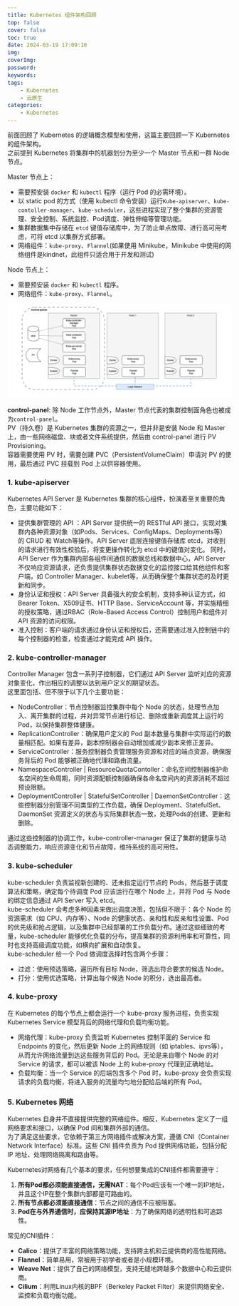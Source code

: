 ```yaml
---
title: Kubernetes 组件架构回顾
top: false
cover: false
toc: true
date: 2024-03-19 17:09:16
img:
coverImg:
password:
keywords:
tags:
    - Kubernetes
    - 云原生
categories:
    - Kubernetes
---
```


前面回顾了 Kubernetes 的逻辑概念模型和使用，这篇主要回顾一下 Kubernetes 的组件架构。  
之前提到 Kubernetes 将集群中的机器划分为至少一个 Master 节点和一群 Node 节点。  

Master 节点上：  
- 需要预安装 `docker` 和 `kubectl` 程序（运行 Pod 的必需环境）。
- 以 static pod 的方式（使用 kubectl 命令安装）运行`Kube-apiserver`、`kube-contoller-manager`、`kube-scheduler`，这些进程实现了整个集群的资源管理、安全控制、系统监控、Pod调度、弹性伸缩等管理功能。
- 集群数据集中存储在 `etcd` 键值存储库中，为了防止单点故障、进行高可用考虑，可将 etcd 以集群方式部署。
- 网络组件：`kube-proxy`、`Flannel`(如果使用 Minikube，Minikube 中使用的网络组件是kindnet，此组件只适合用于开发和测试)

Node 节点上：  
- 需要预安装 `docker` 和 `kubectl` 程序。
- 网络组件：`kube-proxy`、`Flannel`。

![Kubernetes components](./kubernetes-组件架构回顾/kubernetes-components.png)

__control-panel__: 除 Node 工作节点外，Master 节点代表的集群控制面角色也被成为`control-panel`。  
PV（持久卷）是 Kubernetes 集群的资源之一，但并非是安装 Node 和 Master 上，由一些网络磁盘、块或者文件系统提供，然后由 control-panel 进行 PV Provisioning。  
容器需要使用 PV 时，需要创建 PVC（PersistentVolumeClaim）申请对 PV 的使用，最后通过 PVC 挂载到 Pod 上以供容器使用。  

### 1. kube-apiserver
Kubernetes API Server 是 Kubernetes 集群的核心组件，扮演着至关重要的角色，主要功能如下：
- 提供集群管理的 API ：API Server 提供统一的 RESTful API 接口，实现对集群内各种资源对象（如Pods、Services、ConfigMaps、Deployments等）的 CRUD 和 Watch等操作。API Server 底层连接键值存储库 etcd，对收到的请求进行有效性校验后，将变更操作转化为 etcd 中的键值对变化。
同时，API Server 作为集群内部各组件间通信的数据总线和数据中心，API Server 不仅响应资源请求，还负责提供集群状态数据变化的监控接口给其他组件和客户端，如 Controller Manager、kubelet等，从而确保整个集群状态的及时更新和同步。
- 身份认证和授权：API Server 具备强大的安全机制，支持多种认证方式，如 Bearer Token、X509证书、HTTP Base、ServiceAccount 等，并实施精细的授权策略，通过RBAC（Role-Based Access Control）控制用户和组件对 API 资源的访问权限。
- 准入控制：客户端的请求通过身份认证和授权后，还需要通过准入控制链中的每个控制器的检查，检查通过才能完成 API 操作。

### 2. kube-controller-manager
Controller Manager 包含一系列子控制器，它们通过 API Server 监听对应的资源对象变化，作出相应的调整以达到用户定义的期望状态。  
这里面包括、但不限于以下几个主要功能：
- NodeController：节点控制器监控集群中每个 Node 的状态，处理节点加入、离开集群的过程，并对异常节点进行标记、删除或重新调度其上运行的Pod，以保持集群整体健康。
- ReplicationController：确保用户定义的 Pod 副本数量与集群中实际运行的数量相匹配。如果有差异，副本控制器会自动增加或减少副本来修正差异。
- ServiceController：服务控制器负责管理服务资源和对应的端点资源，确保服务背后的 Pod 能够被正确地代理和路由流量。
- NamespaceController | ResourceQuotaContoller：命名空间控制器维护命名空间的生命周期，同时资源配额控制器确保各命名空间内的资源消耗不超过预设限额。
- DeploymentController | StatefulSetController | DaemonSetController：这些控制器分别管理不同类型的工作负载，确保 Deployment、StatefulSet、DaemonSet 资源定义的状态与实际集群状态一致，处理Pods的创建、更新和删除。

通过这些控制器的协调工作，kube-controller-manager 保证了集群的健康与动态调整能力，响应资源变化和节点故障，维持系统的高可用性。

### 3. kube-scheduler
kube-scheduler 负责监视新创建的、还未指定运行节点的 Pods，然后基于调度算法和策略，确定每个待调度 Pod 应该运行在哪个 Node 上，并将 Pod 与 Node 的绑定信息通过 API Server 写入 etcd。   
kube-scheduler 会考虑多种因素来做出调度决策，包括但不限于：各个 Node 的资源需求（如 CPU、内存等）、Node 的健康状态、亲和性和反亲和性设置、Pod 的优先级和抢占逻辑，以及集群中已经部署的工作负载分布。通过这些细致的考量，kube-scheduler 能够优化负载的分布，提高集群的资源利用率和可靠性，同时也支持高级调度功能，如横向扩展和自动恢复。  
kube-scheduler 给一个 Pod 做调度选择时包含两个步骤：
- 过滤：使用预选策略，遍历所有目标 Node，筛选出符合要求的候选 Node。
- 打分：使用优选策略，计算出每个候选 Node 的积分，选出最高者。

### 4. kube-proxy
在 Kubernetes 的每个节点上都会运行一个 kube-proxy 服务进程，负责实现 Kubernetes Service 模型背后的网络代理和负载均衡功能。
- 网络代理：kube-proxy 负责监听 Kubernetes 控制平面的 Service 和 Endpoints 的变化，然后更新 Node 上的网络规则（如 iptables、ipvs等），从而允许网络流量到达这些服务背后的 Pod。无论是来自哪个 Node 的对 Service 的请求，都可以被该 Node 上的 kube-proxy 代理到正确地址。
- 负载均衡：当一个 Service 的后端包含多个 Pod 时，kube-proxy 会负责实现请求的负载均衡，将进入服务的流量均匀地分配给后端的所有 Pod。

### 5. Kubernetes 网络
Kubernetes 自身并不直接提供完整的网络组件。相反，Kubernetes 定义了一组网络要求和接口，以确保 Pod 间和集群外部的通信。  
为了满足这些要求，它依赖于第三方网络插件或解决方案，遵循 CNI（Container Network Interface）标准。这些 CNI 插件负责为 Pod 提供网络功能，包括分配 IP 地址、处理网络隔离和路由等。  

Kubernetes对网络有几个基本的要求，任何想要集成的CNI插件都需要遵守：
1. **所有Pod都必须能直接通信，无需NAT**：每个Pod应该有一个唯一的IP地址，并且这个IP在整个集群内部都是可路由的。  
2. **所有节点都必须能直接通信**：节点之间的通信不应被阻塞。  
3. **Pod在与外界通信时，应保持其源IP地址**：为了确保网络的透明性和可追踪性。  

常见的CNI插件：
- **Calico**：提供了丰富的网络策略功能，支持跨主机和云提供商的高性能网络。
- **Flannel**：简单易用，常被用于初学者或者是小规模环境。
- **Weave Net**：提供了自己的网络模型，支持无缝地跨越多个数据中心和云提供商。
- **Cilium**：利用Linux内核的BPF（Berkeley Packet Filter）来提供网络安全、监控和负载均衡功能。











